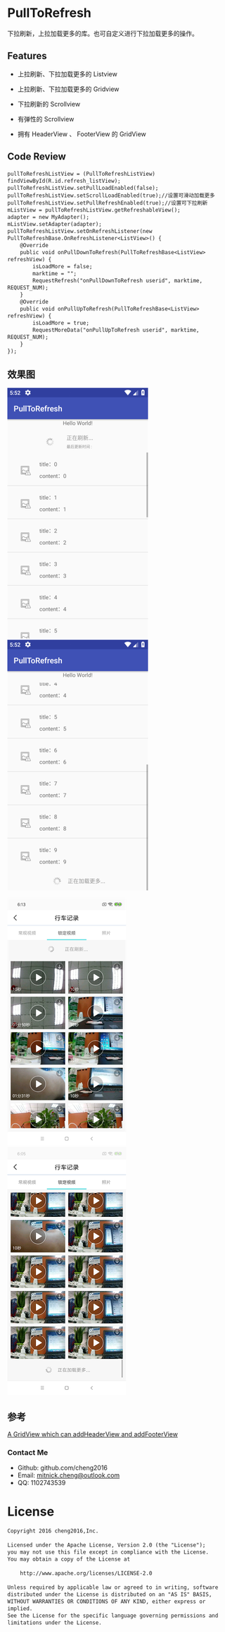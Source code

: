 # PullToRefresh
下拉刷新，上拉加载更多的库。也可自定义进行下拉加载更多的操作。



## Features

- 上拉刷新、下拉加载更多的 Listview

- 上拉刷新、下拉加载更多的 Gridview

- 下拉刷新的 Scrollview

- 有弹性的 Scrollview

- 拥有 HeaderView 、 FooterView 的 GridView

  

## Code Review

```
pullToRefreshListView = (PullToRefreshListView) findViewById(R.id.refresh_listView);
pullToRefreshListView.setPullLoadEnabled(false);
pullToRefreshListView.setScrollLoadEnabled(true);//设置可滑动加载更多
pullToRefreshListView.setPullRefreshEnabled(true);//设置可下拉刷新
mListView = pullToRefreshListView.getRefreshableView();
adapter = new MyAdapter();
mListView.setAdapter(adapter);
pullToRefreshListView.setOnRefreshListener(new PullToRefreshBase.OnRefreshListener<ListView>() {
    @Override
    public void onPullDownToRefresh(PullToRefreshBase<ListView> refreshView) {
        isLoadMore = false;
        marktime = "";
        RequestRefresh("onPullDownToRefresh userid", marktime, REQUEST_NUM);
    }
    @Override
    public void onPullUpToRefresh(PullToRefreshBase<ListView> refreshView) {
        isLoadMore = true;
        RequestMoreData("onPullUpToRefresh userid", marktime, REQUEST_NUM);
    }
});
```





## 效果图

   ![](screenshot/screenshot_1528566778.png)	   ![](screenshot/screenshot_1528566767.png)


   ![](screenshot/screenshot_2018-11-091.png)       ![](screenshot/screenshot_2018-11-09.png)




## 参考

[A GridView which can addHeaderView and addFooterView](https://github.com/liaohuqiu/android-GridViewWithHeaderAndFooter) 



### Contact Me

- Github: github.com/cheng2016
- Email: mitnick.cheng@outlook.com
- QQ: 1102743539


# License

    Copyright 2016 cheng2016,Inc.
    
    Licensed under the Apache License, Version 2.0 (the "License");
    you may not use this file except in compliance with the License.
    You may obtain a copy of the License at
    
        http://www.apache.org/licenses/LICENSE-2.0
    
    Unless required by applicable law or agreed to in writing, software
    distributed under the License is distributed on an "AS IS" BASIS,
    WITHOUT WARRANTIES OR CONDITIONS OF ANY KIND, either express or implied.
    See the License for the specific language governing permissions and
    limitations under the License.
